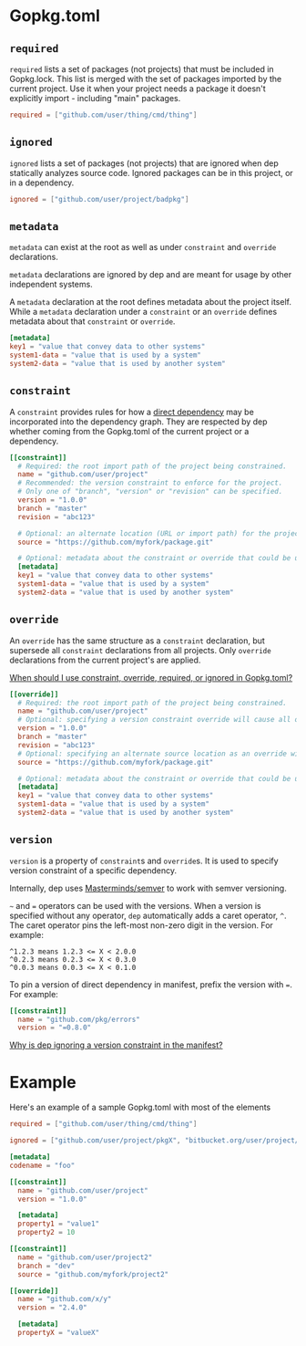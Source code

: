 # Gopkg.toml

## `required`
`required` lists a set of packages (not projects) that must be included in Gopkg.lock. This list is merged with the set of packages imported by the current project. Use it when your project needs a package it doesn't explicitly import - including "main" packages.
 ```toml
required = ["github.com/user/thing/cmd/thing"]
```

## `ignored`
`ignored` lists a set of packages (not projects) that are ignored when dep statically analyzes source code. Ignored packages can be in this project, or in a dependency.
```toml
ignored = ["github.com/user/project/badpkg"]
```

## `metadata`
`metadata` can exist at the root as well as under `constraint` and `override` declarations.

`metadata` declarations are ignored by dep and are meant for usage by other independent systems.

A `metadata` declaration at the root defines metadata about the project itself. While a `metadata` declaration under a `constraint` or an `override` defines metadata about that `constraint` or `override`.
```toml
[metadata]
key1 = "value that convey data to other systems"
system1-data = "value that is used by a system"
system2-data = "value that is used by another system"
```

## `constraint`
A `constraint` provides rules for how a [direct dependency](FAQ.md#what-is-a-direct-or-transitive-dependency) may be incorporated into the
dependency graph.
They are respected by dep whether coming from the Gopkg.toml of the current project or a dependency.
```toml
[[constraint]]
  # Required: the root import path of the project being constrained.
  name = "github.com/user/project"
  # Recommended: the version constraint to enforce for the project.
  # Only one of "branch", "version" or "revision" can be specified.
  version = "1.0.0"
  branch = "master"
  revision = "abc123"

  # Optional: an alternate location (URL or import path) for the project's source.
  source = "https://github.com/myfork/package.git"

  # Optional: metadata about the constraint or override that could be used by other independent systems
  [metadata]
  key1 = "value that convey data to other systems"
  system1-data = "value that is used by a system"
  system2-data = "value that is used by another system"
```

## `override`
An `override` has the same structure as a `constraint` declaration, but supersede all `constraint` declarations from all projects. Only `override` declarations from the current project's are applied.

[When should I use constraint, override, required, or ignored in Gopkg.toml?](FAQ.md#when-should-i-use-constraint-override-required-or-ignored-in-gopkgtoml)
```toml
[[override]]
  # Required: the root import path of the project being constrained.
  name = "github.com/user/project"
  # Optional: specifying a version constraint override will cause all other constraints on this project to be ignored; only the overridden constraint needs to be satisfied. Again, only one of "branch", "version" or "revision" can be specified.
  version = "1.0.0"
  branch = "master"
  revision = "abc123"
  # Optional: specifying an alternate source location as an override will enforce that the alternate location is used for that project, regardless of what source location any dependent projects specify.
  source = "https://github.com/myfork/package.git"

  # Optional: metadata about the constraint or override that could be used by other independent systems
  [metadata]
  key1 = "value that convey data to other systems"
  system1-data = "value that is used by a system"
  system2-data = "value that is used by another system"
```

## `version`

`version` is a property of `constraint`s and `override`s. It is used to specify
version constraint of a specific dependency.

Internally, dep uses [Masterminds/semver](https://github.com/Masterminds/semver)
to work with semver versioning.

`~` and `=` operators can be used with the versions. When a version is specified
without any operator, `dep` automatically adds a caret operator, `^`. The caret
operator pins the left-most non-zero digit in the version. For example:
```
^1.2.3 means 1.2.3 <= X < 2.0.0
^0.2.3 means 0.2.3 <= X < 0.3.0
^0.0.3 means 0.0.3 <= X < 0.1.0
```

To pin a version of direct dependency in manifest, prefix the version with `=`.
For example:
```toml
[[constraint]]
  name = "github.com/pkg/errors"
  version = "=0.8.0"
```

[Why is dep ignoring a version constraint in the manifest?](FAQ.md#why-is-dep-ignoring-a-version-constraint-in-the-manifest)

# Example

Here's an example of a sample Gopkg.toml with most of the elements

```toml
required = ["github.com/user/thing/cmd/thing"]

ignored = ["github.com/user/project/pkgX", "bitbucket.org/user/project/pkgA/pkgY"]

[metadata]
codename = "foo"

[[constraint]]
  name = "github.com/user/project"
  version = "1.0.0"

  [metadata]
  property1 = "value1"
  property2 = 10

[[constraint]]
  name = "github.com/user/project2"
  branch = "dev"
  source = "github.com/myfork/project2"

[[override]]
  name = "github.com/x/y"
  version = "2.4.0"

  [metadata]
  propertyX = "valueX"
```
